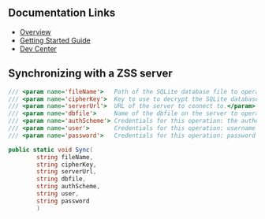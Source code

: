 ## Documentation Links

* [Overview](http://zumero.com/features/)
* [Getting Started Guide](http://zumero.com/get-started/)
* [Dev Center](http://zumero.com/dev-center/zss)

## Synchronizing with a ZSS server

```csharp
/// <param name='fileName'>   Path of the SQLite database file to operate on.</param>
/// <param name='cipherKey'>  Key to use to decrypt the SQLite database.</param>
/// <param name='serverUrl'>  URL of the server to connect to.</param>
/// <param name='dbfile'>     Name of the dbfile on the server to operate on.</param>
/// <param name='authScheme'> Credentials for this operation: the authentication scheme to use.</param>
/// <param name='user'>       Credentials for this operation: username to authenticate as.</param>
/// <param name='password'>   Credentials for this operation: password for the specified username.</param>

public static void Sync(
        string fileName,
        string cipherKey,
        string serverUrl,
        string dbfile,
        string authScheme,
        string user,
        string password
        )
```

